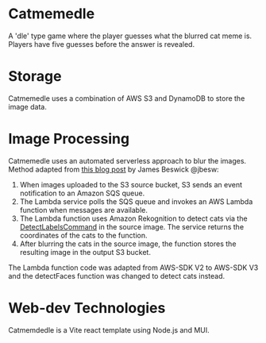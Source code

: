 # Catmemedle

A 'dle' type game where the player guesses what the blurred cat meme is. Players have five guesses before the answer is revealed.

# Storage

Catmemedle uses a combination of AWS S3 and DynamoDB to store the image data.

# Image Processing

Catmemedle uses an automated serverless approach to blur the images. Method adapted from [this blog post](https://aws.amazon.com/blogs/compute/creating-a-serverless-face-blurring-service-for-photos-in-amazon-s3/) by James Beswick @jbesw:

1. When images uploaded to the S3 source bucket, S3 sends an event notification to an Amazon SQS queue.
2. The Lambda service polls the SQS queue and invokes an AWS Lambda function when messages are available.
3. The Lambda function uses Amazon Rekognition to detect cats via the [DetectLabelsCommand](https://docs.aws.amazon.com/AWSJavaScriptSDK/v3/latest/client/rekognition/command/DetectLabelsCommand/) in the source image. The service returns the coordinates of the cats to the function.
4. After blurring the cats in the source image, the function stores the resulting image in the output S3 bucket.

The Lambda function code was adapted from AWS-SDK V2 to AWS-SDK V3 and the detectFaces function was changed to detect cats instead.

# Web-dev Technologies

Catmemdedle is a Vite react template using Node.js and MUI.
